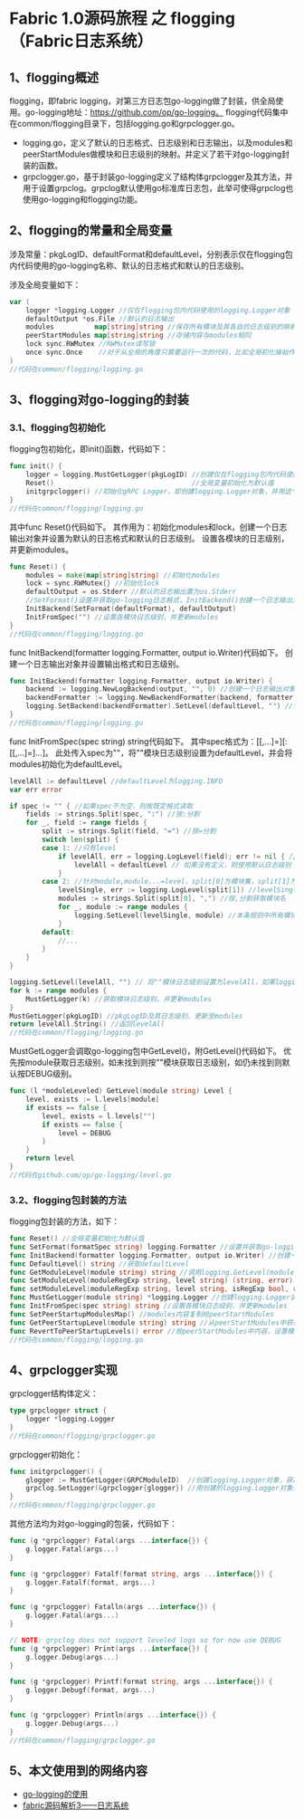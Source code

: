 # Fabric 1.0源码旅程 之 flogging（Fabric日志系统）

## 1、flogging概述

flogging，即fabric logging，对第三方日志包go-logging做了封装，供全局使用。go-logging地址：https://github.com/op/go-logging。
flogging代码集中在common/flogging目录下，包括logging.go和grpclogger.go。

* logging.go，定义了默认的日志格式、日志级别和日志输出，以及modules和peerStartModules做模块和日志级别的映射。并定义了若干对go-logging封装的函数。
* grpclogger.go，基于封装go-logging定义了结构体grpclogger及其方法，并用于设置grpclog。grpclog默认使用go标准库日志包，此举可使得grpclog也使用go-logging和flogging功能。

## 2、flogging的常量和全局变量

涉及常量：pkgLogID、defaultFormat和defaultLevel，分别表示仅在flogging包内代码使用的go-logging名称、默认的日志格式和默认的日志级别。

涉及全局变量如下：

```go
var (
	logger *logging.Logger //仅在flogging包内代码使用的logging.Logger对象
	defaultOutput *os.File //默认的日志输出
	modules          map[string]string //保存所有模块及其各自的日志级别的映射
	peerStartModules map[string]string //存储内容与modules相同
	lock sync.RWMutex //RWMutex读写锁
	once sync.Once    //对于从全局的角度只需要运行一次的代码，比如全局初化操始作，go语言提供了一个Once类型来保证全局的唯一性操作
)
//代码在common/flogging/logging.go
```

## 3、flogging对go-logging的封装

### 3.1、flogging包初始化

flogging包初始化，即init()函数，代码如下：

```go
func init() {
	logger = logging.MustGetLogger(pkgLogID) //创建仅在flogging包内代码使用的logging.Logger对象
	Reset()                                  //全局变量初始化为默认值
	initgrpclogger() //初始化gRPC Logger，即创建logging.Logger对象，并用这个对象设置grpclog
}
//代码在common/flogging/logging.go
```

其中func Reset()代码如下。
其作用为：初始化modules和lock，创建一个日志输出对象并设置为默认的日志格式和默认的日志级别。
设置各模块的日志级别，并更新modules。

```go
func Reset() {
	modules = make(map[string]string) //初始化modules
	lock = sync.RWMutex{} //初始化lock
	defaultOutput = os.Stderr //默认的日志输出置为os.Stderr
	//SetFormat()设置并获取go-logging日志格式，InitBackend()创建一个日志输出对象并设置输出格式和日志级别
	InitBackend(SetFormat(defaultFormat), defaultOutput) 
	InitFromSpec("") //设置各模块日志级别，并更新modules
}
//代码在common/flogging/logging.go
```

func InitBackend(formatter logging.Formatter, output io.Writer)代码如下。
创建一个日志输出对象并设置输出格式和日志级别。

```go
func InitBackend(formatter logging.Formatter, output io.Writer) {
	backend := logging.NewLogBackend(output, "", 0) //创建一个日志输出对象
	backendFormatter := logging.NewBackendFormatter(backend, formatter) //设置日志输出对象的输出格式
	logging.SetBackend(backendFormatter).SetLevel(defaultLevel, "") //设置日志输出对象的日志级别
}
//代码在common/flogging/logging.go
```

func InitFromSpec(spec string) string代码如下。
其中spec格式为：[<module>[,<module>...]=]<level>[:[<module>[,<module>...]=]<level>...]。
此处传入spec为""，将""模块日志级别设置为defaultLevel，并会将modules初始化为defaultLevel。

```go
levelAll := defaultLevel //defaultLevel为logging.INFO
var err error

if spec != "" { //如果spec不为空，则按既定格式读取
	fields := strings.Split(spec, ":") //按:分割
	for _, field := range fields {
		split := strings.Split(field, "=") //按=分割
		switch len(split) {
		case 1: //只有level
			if levelAll, err = logging.LogLevel(field); err != nil { //levelAll赋值为logging.LogLevel枚举中定义的Level级别
				levelAll = defaultLevel // 如果没有定义，则使用默认日志级别
			}
		case 2: //针对module,module...=level，split[0]为模块集，split[1]为要设置的日志级别
			levelSingle, err := logging.LogLevel(split[1]) //levelSingle赋值为logging.LogLevel枚举中定义的Level级别
			modules := strings.Split(split[0], ",") //按,分割获取模块名
			for _, module := range modules {
				logging.SetLevel(levelSingle, module) //本条规则中所有模块日志级别均设置为levelSingle
			}
		default:
			//...
		}
	}
}

logging.SetLevel(levelAll, "") // 将""模块日志级别设置为levelAll，如果logging.GetLevel(module)没找到时将使用""模块日志级别
for k := range modules {
	MustGetLogger(k) //获取模块日志级别，并更新modules
}
MustGetLogger(pkgLogID) //pkgLogID及其日志级别，更新至modules
return levelAll.String() //返回levelAll
//代码在common/flogging/logging.go
```

MustGetLogger会调取go-logging包中GetLevel()，附GetLevel()代码如下。
优先按module获取日志级别，如未找到则按""模块获取日志级别，如仍未找到则默认按DEBUG级别。

```go
func (l *moduleLeveled) GetLevel(module string) Level {
	level, exists := l.levels[module]
	if exists == false {
		level, exists = l.levels[""]
		if exists == false {
			level = DEBUG
		}
	}
	return level
}
//代码在github.com/op/go-logging/level.go
```

### 3.2、flogging包封装的方法

flogging包封装的方法，如下：

```go
func Reset() //全局变量初始化为默认值
func SetFormat(formatSpec string) logging.Formatter //设置并获取go-logging日志格式
func InitBackend(formatter logging.Formatter, output io.Writer) //创建一个日志输出对象并设置输出格式和日志级别
func DefaultLevel() string //获取defaultLevel
func GetModuleLevel(module string) string //调用logging.GetLevel(module)获取模块日志级别
func SetModuleLevel(moduleRegExp string, level string) (string, error) //包装setModuleLevel
func setModuleLevel(moduleRegExp string, level string, isRegExp bool, revert bool) (string, error) //设置模块日志级别并更新modules
func MustGetLogger(module string) *logging.Logger //创建logging.Logger实例，获取模块日志级别，并更新modules
func InitFromSpec(spec string) string //设置各模块日志级别，并更新modules
func SetPeerStartupModulesMap() //modules内容复制给peerStartModules
func GetPeerStartupLevel(module string) string //从peerStartModules中获取模块日志级别
func RevertToPeerStartupLevels() error //按peerStartModules中内容，设置模块日志级别并更新modules
//代码在common/flogging/logging.go
```

## 4、grpclogger实现

grpclogger结构体定义：

```go
type grpclogger struct {
	logger *logging.Logger
}
//代码在common/flogging/grpclogger.go
```

grpclogger初始化：

```go
func initgrpclogger() {
	glogger := MustGetLogger(GRPCModuleID)  //创建logging.Logger对象，获取模块日志级别，并更新modules
	grpclog.SetLogger(&grpclogger{glogger}) //用创建的logging.Logger对象设置grpclog
}
//代码在common/flogging/grpclogger.go
```

其他方法均为对go-logging的包装，代码如下：

```go
func (g *grpclogger) Fatal(args ...interface{}) {
	g.logger.Fatal(args...)
}

func (g *grpclogger) Fatalf(format string, args ...interface{}) {
	g.logger.Fatalf(format, args...)
}

func (g *grpclogger) Fatalln(args ...interface{}) {
	g.logger.Fatal(args...)
}

// NOTE: grpclog does not support leveled logs so for now use DEBUG
func (g *grpclogger) Print(args ...interface{}) {
	g.logger.Debug(args...)
}

func (g *grpclogger) Printf(format string, args ...interface{}) {
	g.logger.Debugf(format, args...)
}

func (g *grpclogger) Println(args ...interface{}) {
	g.logger.Debug(args...)
}
//代码在common/flogging/grpclogger.go
```

## 5、本文使用到的网络内容

* [go-logging的使用](https://studygolang.com/articles/10845)
* [fabric源码解析3——日志系统](http://blog.csdn.net/idsuf698987/article/details/75223986)

